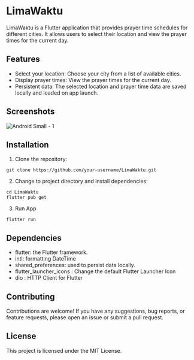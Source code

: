 # LimaWaktu

LimaWaktu is a Flutter application that provides prayer time schedules for different cities. It allows users to select their location and view the prayer times for the current day.

## Features

- Select your location: Choose your city from a list of available cities.
- Display prayer times: View the prayer times for the current day.
- Persistent data: The selected location and prayer time data are saved locally and loaded on app launch.

## Screenshots
![Android Small - 1](https://github.com/asrafilll/limawaktu/assets/49506318/8a3e9e13-a85c-413c-9b49-b8611bb3b8df)

## Installation

1. Clone the repository:
```shell
git clone https://github.com/your-username/LimaWaktu.git
```

2. Change to project directory and install dependencies: 
```shell
cd LimaWaktu
flutter pub get
```

3. Run App
```shell
flutter run
```

## Dependencies

- flutter: the Flutter framework.
- intl: formatting DateTime
- shared_preferences: used to persist data locally.
- flutter_launcher_icons : Change the default Flutter Launcher Icon
- dio : HTTP Client for Flutter 

## Contributing
Contributions are welcome! If you have any suggestions, bug reports, or feature requests, please open an issue or submit a pull request.

## License
This project is licensed under the MIT License.

